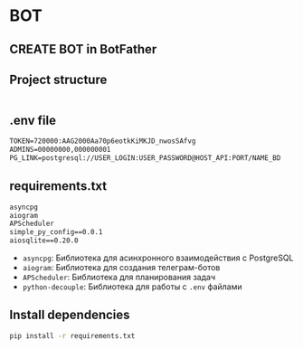 # BOT

## CREATE BOT in BotFather

## Project structure

```sh

```

## .env file

```txt
TOKEN=720000:AAG2000Aa70p6eotkKiMKJD_nwosSAfvg
ADMINS=00000000,000000001
PG_LINK=postgresql://USER_LOGIN:USER_PASSWORD@HOST_API:PORT/NAME_BD
```

## requirements.txt

```txt
asyncpg
aiogram
APScheduler
simple_py_config==0.0.1
aiosqlite==0.20.0
```

- `asyncpg`: Библиотека для асинхронного взаимодействия с PostgreSQL
- `aiogram`: Библиотека для создания телеграм-ботов
- `APScheduler`: Библиотека для планирования задач
- `python-decouple`: Библиотека для работы с `.env` файлами

## Install dependencies

```sh
pip install -r requirements.txt
```



